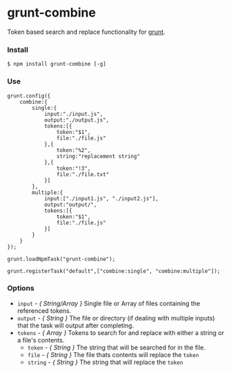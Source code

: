 # grunt-combine

Token based search and replace functionality for [grunt](https://github.com/gruntjs/grunt/).

### Install

	$ npm install grunt-combine [-g]

### Use

	grunt.config({
		combine:{
			single:{
				input:"./input.js",
				output:"./output.js",
				tokens:[{
					token:"$1",
					file:"./file.js"
				},{
					token:"%2",
					string:"replacement string"
				},{
					token:"!3",
					file:"./file.txt"
				}]
			},
			multiple:{
				input:["./input1.js", "./input2.js"],
				output:"output/",
				tokens:[{
					token:"$1",
					file:"./file.js"
				}]
			}
		}
	});

	grunt.loadNpmTask("grunt-combine");

	grunt.registerTask("default",["combine:single", "combine:multiple"]);

### Options

* `input`  - *{ String/Array }* Single file or Array of files containing the referenced tokens.
* `output` - *{ String }* The file or directory (if dealing with multiple inputs) that the task will output after completing.
* `tokens` - *{ Array }* Tokens to search for and replace with either a string or a file's contents.
	* `token`  - *{ String }* The string that will be searched for in the file.
	* `file`   - *{ String }* The file thats contents will replace the `token`
	* `string` - *{ String }* The string that will replace the `token`
